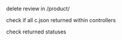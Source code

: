 delete review in /product/

check if all c.json returned within controllers

check returned statuses